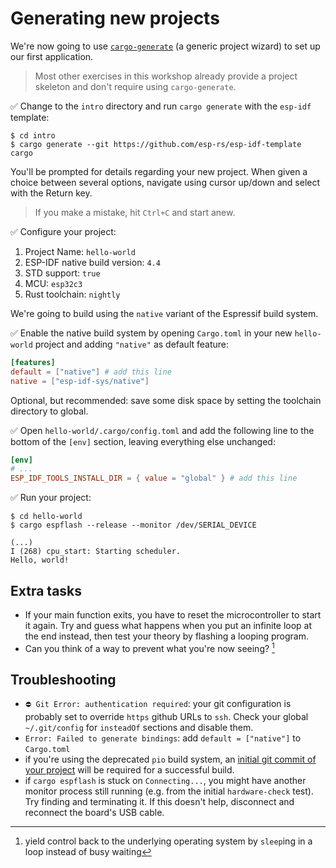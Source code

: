 # Generating new projects

We're now going to use [`cargo-generate`](https://github.com/cargo-generate/cargo-generate) (a generic project wizard) to set up our first application.

> Most other exercises in this workshop already provide a project skeleton and don't require using `cargo-generate`.

✅ Change to the `intro` directory and run `cargo generate` with the `esp-idf` template:

```shell
$ cd intro
$ cargo generate --git https://github.com/esp-rs/esp-idf-template cargo
```

You'll be prompted for details regarding your new project. When given a choice between several options, navigate using cursor up/down and select with the Return key.

> If you make a mistake, hit `Ctrl+C` and start anew.

✅ Configure your project:

1. Project Name: `hello-world`
2. ESP-IDF native build version: `4.4`
3. STD support: `true`
4. MCU: `esp32c3`
5. Rust toolchain: `nightly`

We're going to build using the `native` variant of the Espressif build system. 

✅ Enable the native build system by opening `Cargo.toml` in your new `hello-world` project and adding `"native"` as default feature:

```toml
[features]
default = ["native"] # add this line
native = ["esp-idf-sys/native"]
```

Optional, but recommended: save some disk space by setting the toolchain directory to global.

✅ Open `hello-world/.cargo/config.toml` and add the following line to the bottom of the `[env]` section, leaving everything else unchanged:

```toml
[env]
# ... 
ESP_IDF_TOOLS_INSTALL_DIR = { value = "global" } # add this line
```

✅ Run your project:
```shell
$ cd hello-world
$ cargo espflash --release --monitor /dev/SERIAL_DEVICE

(...)
I (268) cpu_start: Starting scheduler.
Hello, world!
```

## Extra tasks
- If your main function exits, you have to reset the microcontroller to start it again. Try and guess what happens when you put an infinite loop at the end instead, then test your theory by flashing a looping program.
- Can you think of a way to prevent what you're now seeing? [^hint]


## Troubleshooting
- `⛔ Git Error: authentication required`: your git configuration is probably set to override `https` github URLs to `ssh`. Check your global `~/.git/config` for `insteadOf` sections and disable them.
- `Error: Failed to generate bindings`: add `default = ["native"]` to `Cargo.toml`
- if you're using the deprecated `pio` build system, an [initial git commit of your project](https://github.com/espressif/esp-idf/issues/3920) will be required for a successful build.
- if `cargo espflash` is stuck on `Connecting...`, you might have another monitor process still running (e.g. from the initial `hardware-check` test). Try finding and terminating it. If this doesn't help, disconnect and reconnect the board's USB cable.

[^hint]: yield control back to the underlying operating system by `sleep`ing in a loop instead of busy waiting